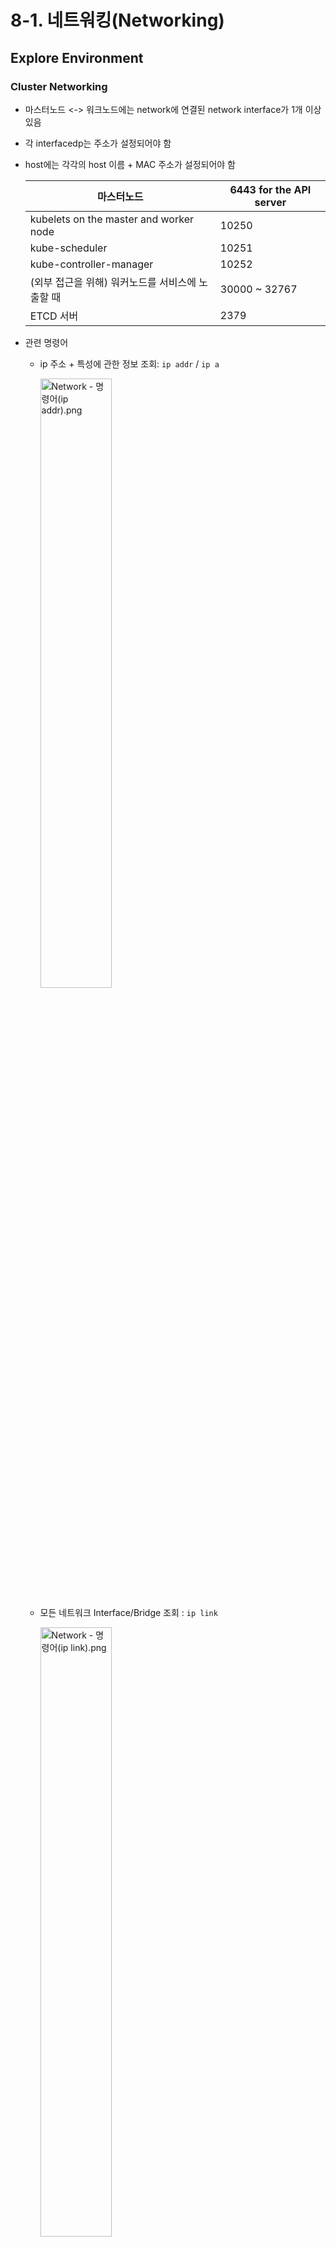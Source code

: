 # 8-1. 네트워킹(Networking)

## Explore Environment

### Cluster Networking

+ 마스터노드 <-> 워크노드에는 network에 연결된 network interface가 1개 이상 있음

+ 각 interfacedp는 주소가 설정되어야 함

+ host에는 각각의 host 이름 + MAC 주소가 설정되어야 함

  | 마스터노드                                       | 6443 for the API server |
  | ------------------------------------------------ | ----------------------- |
  | kubelets on the master and worker node           | 10250                   |
  | kube-scheduler                                   | 10251                   |
  | kube-controller-manager                          | 10252                   |
  | (외부 접근을 위해) 워커노드를 서비스에 노출할 때 | 30000 ~ 32767           |
  | ETCD 서버                                        | 2379                    |

+ 관련 명령어

  + ip 주소 + 특성에 관한 정보 조회: `ip addr` / `ip a`

    <img src="https://user-images.githubusercontent.com/33214969/161440566-1150c076-ae46-4b2d-8b70-4810b478c587.png" alt="Network - 명령어(ip addr).png" width="50%;" />

  + 모든 네트워크 Interface/Bridge 조회 : `ip link`

    <img src="https://user-images.githubusercontent.com/33214969/161440570-41e7d156-f1b0-48eb-bd6a-5ab0187f1929.png" alt="Network - 명령어(ip link).png" width="50%;" />

    + 마스터 노드 상의의 인터페이스의 MAC 주소 조회 : `ip link show [ip]`

      <img src="https://user-images.githubusercontent.com/33214969/161440569-379b3606-ae5a-40b9-bb34-ce31d7e5593c.png" alt="Network - 명령어(ip link show).png" width="50%;" />

  + route 테이블 조회 : `ip route` /  `ip route show [Gateway명]`

    <img src="https://user-images.githubusercontent.com/33214969/161440572-a8fc9276-0dde-4962-8097-83a17ee3c4c0.png" alt="Network - 명령어(ip route).png" width="50%;" />

    <img src="https://user-images.githubusercontent.com/33214969/161440571-328806ea-c4dc-47fe-8f9c-236f309eeabb.png" alt="Network - 명령어(ip route show).png" width="30%;" />

  + ip forward 조회 : `cat /proc/sys/net/ipv4/ip_forward`

    <img src="https://user-images.githubusercontent.com/33214969/161440568-87edba65-e80b-4712-ac32-f22e5d4d9907.png" alt="Network - 명령어(ip forward).png" width="40%;" />

  + 노드의 IP/MAC 주소 확인 : `arp [node명]`

    <img src="https://user-images.githubusercontent.com/33214969/161440563-382a832e-8f01-4a8e-a475-7c28ed24184e.png" alt="Network - 명령어(arp).png" width="50%;" />

  + ip/port 확인 : `netstat -nplt`

    <img src="https://user-images.githubusercontent.com/33214969/161440574-474bf0f7-01e9-41c5-a35d-e1ae167a4374.png" alt="Network - 명령어(netstat -nplt).png" width="50%;" />

  + 접속 확인 : `netstat -anp | grep [확인할 프로그램명]`

    <img src="https://user-images.githubusercontent.com/33214969/161440573-33cdbef4-2dd5-4ee7-8706-11709bd9e14c.png" alt="Network - 명령어(netstat -anp).png" width="50%;" />

  + **netstat 옵션**

    + -a 옵션 : 현재 다른 PC와 연결되어 있거나 대기(Listening) 중인 모든 port 확인
    + -r 옵션 : 라우팅 테이블 확인 / 커넥션되어 있는 port 확인
    + -n 옵션 : 현재 다른 PC와 연결되어 있는 port 확인
    + -e 옵션 : 랜카드에서 송수신한 패킷의 용량/종류 확인
    + -s 옵션 : IP, ICMP, UDP 프로토콜별 상태 확인
    + -t 옵션 : tcp protocol
    + -u 옵션 : udp protocol
    + -p 옵션 : 프로토콜 사용 Process ID 확인
    + ic 옵션 : 1초 단위로 보여줌

<br/>

## CNI(Container Network Interface)

### Pod Networking

+ 쿠버네티스는 kubenet이라는 기본적인 network plugin을 제공하지만, cross node network or network policy 설정과 같은 고급 기능은 구현되어 있지 않음 → nnetwork plugin을 따로 사용해야 함

+ 쿠버네티스는 모든 pod들이 unique한 ip 주소를 갖고, 해당 ip를 통해 같은 노드의 모든 pod들이 서로 통신할 수 있게 함

+ Networking Solution(ex. Flannel, NSX, ...)은 network를 구성할 필요 없이 자동으로 IP 주소를 할당하고 노드 및 다른 노드의 pod 간의 연결을 설정함

+ Pod Networking(클러스터 내부/외부의 pod 간 통신 방법)

  <img src="https://user-images.githubusercontent.com/33214969/161440589-5ca5850b-bd3a-4002-962f-868f89cb9454.png" alt="Network - Pod networking.png" width="40%;" />

  1. 노드에 컨테이너에 생성되면 network namespace를 생성함 → 쿠버네티스는 통신을 위해 namespace를 network에 붙임(이때, network = bridge network) ⇒ 각 노드에 bridge network를 생성함 각 노드에 Bridge network를 생성 + 기동(bring up)

     ```bash
     $ ip link add v-net-0 type bridge
     $ ip link set dev v-net-0 up     # 10.244.1.0/24로 할당
     $ addr add 10.244.1.1/24 dev v-net -0
     ```

  2. 각 bridge network, bridge interface에 ip 주소를 할당함 + 컨테이너를 network에 붙임. → pod는 각각 ip 주소를 할당받아 서로 통신할 수 있게 됨

  + veth(Virtual Ethernet Devices) : 한 쌍의 인터페이스가 Peer로 서로 연결된 가상 인터페이스

    + ip 주소 할당 → `ip link add`를 통해 생성할 수 있음 → pod들이 unique ip를 갖음 + 서로 통신할 수 있음 script 작성([net-script.sh](http://net-script.sh))
    + 컨테이너에 network 연결 → pipe or virtual network table을 사용함

    ```coffeescript
    # net-script.sh
    # veth pair 생성
    $ ip link add [veth명] type veth peer name [peer-name]
    
    # veth pair 연결
    $ ip link set up [veth명]
    $ ip link set up [veth명]
    
    # ip 주소 할당
    $ ip -n [namespace명] addr add ...
    $ ip -n [namespace명] route add ...
    
    # 인터페이스 bring up
    $ ip -n [namespace명] link add ...
    ```

  3. routing table을 이용해 모든 host에 대해 route를 구성함 → 다른 노드의 pod들과 통신 가능하도록

     ```coffeescript
     # in node1(129.168.1.11)
     $ ip route add 10.244.2.2 via 192.168.1.12
     # ping 10.244.2.2 -> node1 to node2 OK
     
     $ ip route add 10.244.4.3 via 192.168.1.13
     # ping 10.244.3.2 -> node1 to node3 OK
     ```

  4. CNI 사용

     <img src="https://user-images.githubusercontent.com/33214969/161440590-f79c8598-bc07-418e-b36c-7a034fa73bbe.png" alt="Network - Pod networking2.png" width="40%;" />

     + 10.244.0.0/16의 단일 대규모 network를 형성함 → CNI를 사용
     + CNI가 쿠버네티스에게 컨테이너를 작성하는 즉시 script를 호출하도록 요청함 + CNI는 컨테이너 추가/삭제를 담당하는 섹션을 추가/삭제해야 함
     + kubelet의 역할
       1. CNI 설정(Configuration)을 확인
       2. script 이름을 식별
       3. `/etc/cni/bin` 디렉토리를 검색
       4. add 명령과 컨테이너 이름 or namespace id를 사용하여 script를 실행

### CNI(Container Network Interface)

```tex
▫️ 컨테이너 간의 네트워킹을 제어할 수 있는 plugin
```

+ 특징
  + 컨테이너 작성을 담당하는 쿠버네티스 내의 컴포넌트에 의해 CNI plugin이 호출됨
  + 컨테이너가 생성된 후 해당 구성 요소가 적절한 network plugin을 호출함

### CNI in Kubernetes

+ kubelet을 통해 CNI 정보 확인 : `ps -aux | grep kubelet`

  ```bash
  $ ps -aux | grep kubelet
  # --network-plugin=cni
  # --cni-bin-dir=/opt/cni/bin
  # --cni-confi-dir=/etc/cni/net.d  -> net.d 안에 bridge.conf가 설정되어 있음
  ```

  + `--network-plugin=cni` : kubelet 실행 시, 받은 CNI 설정 정보
  + `--cni-bin-dir` : CNI 플러그인 파일 디렉토리
  + `--cni-confi-dir` : CNI 설정 파일 디렉토리

+ kubelet은 위의 정보들을 통해 CNI script의 add 명령어를 수행하여 network를 구성함

### CNI weave

```tex
▫️ CNI plugin의 한 종류
```

+ 배경

  + routing table은 수많은 entry를 지원할 수 없음 → 클러스터 내 노드가 너무 많고, 각 노드에 pod가 많은 환경에서는 다른 솔루션이 필요함

+ 특징

  + weave CNI plugin이 클러스터에 배포 > plugin이 각 노드에 agent or service를 배포함
  + weave는 노드, 네트워크, pod에 대한 정보를 교환하기 위해 서로 통신함
  + 각 agent or peer는 전체 설정의 topology를 저장함 → 다른 노드에 있는 pod와 노드의 ip를 알 수 있음
  + weave는 노드들에 각각 bridge를 생성 + weave라고 이름을 지정함 + 각 network에 ip 주소를 할당함
  + pod는 여러 bridge network에 연결할 수 있음 ex) pod가 docker에 만든 docker bridge 뿐만 아니라 seave bridge에도 붙을 수 있음
  + 패킷이 대상에 도달하기 위해 사용하는 경로는 컨테이너에 구성된 경로에 따라 다름

+ weave 동작방식

  <img src="https://user-images.githubusercontent.com/33214969/161440575-9c77ca79-d8cc-42f8-8f41-c0839d5dff97.png" alt="Network - CNI.png" width="50%;" />

  1. weave는 pod들이 agent에 도달할 수 있도록 구성된 올바른 경로를 확보하도록 함 + agent는 다른 pod들을 처리함
  2. 패킷이 하나의 pod에서 다른 노드의 다른 pod로 보내지면, weave는 패킷을 가로채고 별도의 network에 있음을 확인함
  3. 그 다음 이 패킷을 새로운 소스/대상이 있는 새 패킷으로 캡슐화 + network를 통해 전송함
  4. 다른 weave agent가 패킷을 검색/분해하여 패킷을 올바른 pod로 라우팅함

+ 쿠버네티스 클러스터에 weave 배포 방법

  + weave 및 weave peer는 클러스터 내의 각 노드에 service or daemon으로 배포될 수 있음
  + 만약, 쿠버네티스가 이미 설정되어 있을 경우, kubectl apply 명령어를 사용하여 클러스터에 pod로 배포될 수 있음 → `kubectl apply -f "<https://cloud.weave.works/k8s/net?k8s-version=$>(kubectl version | base64 | tr -d '\\n')&env.IPALLOC_RANGE=10.50.0.0/16"`

+ 관련 명령어

  + 네트워크 plugin 확인 : `ps -aux | grep kubelet` → `--network-plugin` 항목 확인
  + CNI의 binary로 구성된 경로 확인 : `ps -aux | grep kubelet` → `--cni-bin-dir` 항목 확인
  + host에서 사용가능한 CNI plugin 목록 확인 : `ls /opt/cni/bin` → 해당 폴더에서 사용 가능한 폴더(plugin) 확인
  + CNI plugin 확인 : `ls /etc/cni/net.d`
  + 컨테이너 or namespace 생성 후 kubelet에서 실행할 binary 실행 파일 확인 : `cat /etc/cni/net.d/[CNI plugin 파일명].confist` → `plugins.type` 항목 확인

  **weave 배포**

  + host 시스템의 ip 주소 확인 : `ip a`
  + weave pod 확인 : `kubectl get po -n kube-system | grep weave`
  + weave log 확인 : `kubectl logs -n kube-system [weave pod명] -c weave`
  + &env를 사용하여 기본 IP 주소(10.50.0.0)를 변경 : `kubectl apply -f "<https://cloud.weave.works/k8s/net?k8s-version=$>(kubectl version | base64 | tr -d '\\n')&env.IPALLOC_RANGE=10.50.0.0/16"`

<br/><br/>